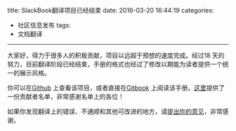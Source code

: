title: SlackBook翻译项目已经结束
date: 2016-03-20 16:44:19
categories:
  - 社区信息发布
tags:
  - 文档翻译
---

大家好，得力于很多人的积极贡献，项目以远超于预想的速度完成。经过18 天的努力，目前翻译阶段已经结束，手册的格式也经过了修改以期能为读者提供一个统一的展示风格。

你可以在[Github](https://github.com/slackwarecn/slackbook_cn) 上查看该项目，或者直接在[Gitbook](https://www.gitbook.com/read/book/slackwarecn/slackbook_cn) 上阅读该手册。[这里](https://github.com/slackwarecn/slackbook_cn/blob/master/CONTRIBUTING.md#%E8%B4%A1%E7%8C%AE%E8%80%85%E5%88%97%E8%A1%A8)提供了一份贡献者名单，非常感谢名单上的各位！

如果你发现翻译上的错误、不通顺和其他可改进的地方，请[提出你的意见](https://github.com/slackwarecn/slackbook_cn/issues)，非常感谢。

